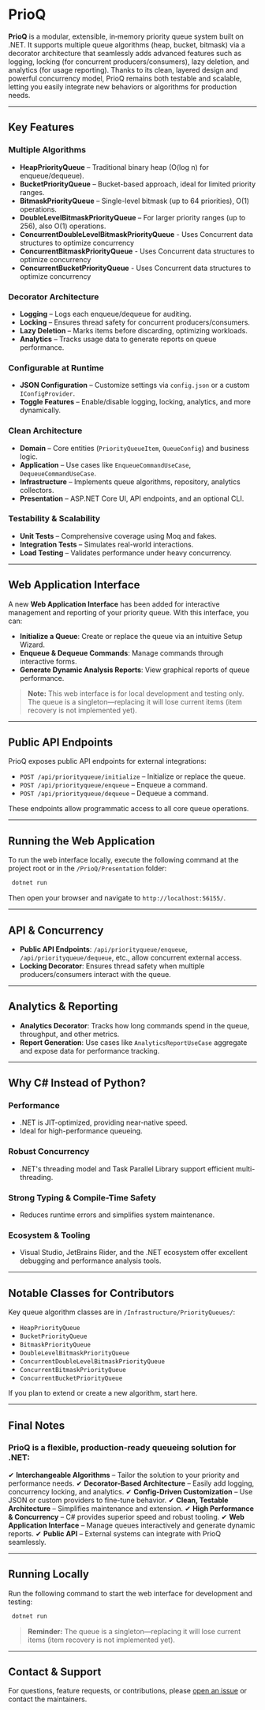 # PrioQ

**PrioQ** is a modular, extensible, in‑memory priority queue system built on .NET. It supports multiple queue algorithms (heap, bucket, bitmask) via a decorator architecture that seamlessly adds advanced features such as logging, locking (for concurrent producers/consumers), lazy deletion, and analytics (for usage reporting). Thanks to its clean, layered design and powerful concurrency model, PrioQ remains both testable and scalable, letting you easily integrate new behaviors or algorithms for production needs.

---

## Key Features

### Multiple Algorithms

- **HeapPriorityQueue** – Traditional binary heap (O(log n) for enqueue/dequeue).
- **BucketPriorityQueue** – Bucket-based approach, ideal for limited priority ranges.
- **BitmaskPriorityQueue** – Single-level bitmask (up to 64 priorities), O(1) operations.
- **DoubleLevelBitmaskPriorityQueue** – For larger priority ranges (up to 256), also O(1) operations.
- **ConcurrentDoubleLevelBitmaskPriorityQueue** - Uses Concurrent data structures to optimize concurrency
- **ConcurrentBitmaskPriorityQueue** - Uses Concurrent data structures to optimize concurrency
- **ConcurrentBucketPriorityQueue** - Uses Concurrent data structures to optimize concurrency

### Decorator Architecture

- **Logging** – Logs each enqueue/dequeue for auditing.
- **Locking** – Ensures thread safety for concurrent producers/consumers.
- **Lazy Deletion** – Marks items before discarding, optimizing workloads.
- **Analytics** – Tracks usage data to generate reports on queue performance.

### Configurable at Runtime

- **JSON Configuration** – Customize settings via `config.json` or a custom `IConfigProvider`.
- **Toggle Features** – Enable/disable logging, locking, analytics, and more dynamically.

### Clean Architecture

- **Domain** – Core entities (`PriorityQueueItem`, `QueueConfig`) and business logic.
- **Application** – Use cases like `EnqueueCommandUseCase`, `DequeueCommandUseCase`.
- **Infrastructure** – Implements queue algorithms, repository, analytics collectors.
- **Presentation** – ASP.NET Core UI, API endpoints, and an optional CLI.

### Testability & Scalability

- **Unit Tests** – Comprehensive coverage using Moq and fakes.
- **Integration Tests** – Simulates real-world interactions.
- **Load Testing** – Validates performance under heavy concurrency.

---

## Web Application Interface

A new **Web Application Interface** has been added for interactive management and reporting of your priority queue. With this interface, you can:

- **Initialize a Queue**: Create or replace the queue via an intuitive Setup Wizard.
- **Enqueue & Dequeue Commands**: Manage commands through interactive forms.
- **Generate Dynamic Analysis Reports**: View graphical reports of queue performance.

> **Note:** This web interface is for local development and testing only. The queue is a singleton—replacing it will lose current items (item recovery is not implemented yet).

---

## Public API Endpoints

PrioQ exposes public API endpoints for external integrations:

- `POST /api/priorityqueue/initialize` – Initialize or replace the queue.
- `POST /api/priorityqueue/enqueue` – Enqueue a command.
- `POST /api/priorityqueue/dequeue` – Dequeue a command.

These endpoints allow programmatic access to all core queue operations.

---

## Running the Web Application

To run the web interface locally, execute the following command at the project root or in the `/PrioQ/Presentation` folder:

```sh
 dotnet run
```

Then open your browser and navigate to `http://localhost:56155/`.

---

## API & Concurrency

- **Public API Endpoints**: `/api/priorityqueue/enqueue`, `/api/priorityqueue/dequeue`, etc., allow concurrent external access.
- **Locking Decorator**: Ensures thread safety when multiple producers/consumers interact with the queue.

---

## Analytics & Reporting

- **Analytics Decorator**: Tracks how long commands spend in the queue, throughput, and other metrics.
- **Report Generation**: Use cases like `AnalyticsReportUseCase` aggregate and expose data for performance tracking.

---

## Why C# Instead of Python?

### **Performance**
- .NET is JIT-optimized, providing near-native speed.
- Ideal for high-performance queueing.

### **Robust Concurrency**
- .NET's threading model and Task Parallel Library support efficient multi-threading.

### **Strong Typing & Compile-Time Safety**
- Reduces runtime errors and simplifies system maintenance.

### **Ecosystem & Tooling**
- Visual Studio, JetBrains Rider, and the .NET ecosystem offer excellent debugging and performance analysis tools.

---

## Notable Classes for Contributors

Key queue algorithm classes are in `/Infrastructure/PriorityQueues/`:

- `HeapPriorityQueue`
- `BucketPriorityQueue`
- `BitmaskPriorityQueue`
- `DoubleLevelBitmaskPriorityQueue`
- `ConcurrentDoubleLevelBitmaskPriorityQueue`
- `ConcurrentBitmaskPriorityQueue`
- `ConcurrentBucketPriorityQueue`

If you plan to extend or create a new algorithm, start here.

---

## Final Notes

### **PrioQ is a flexible, production-ready queueing solution for .NET**:

✔ **Interchangeable Algorithms** – Tailor the solution to your priority and performance needs.
✔ **Decorator-Based Architecture** – Easily add logging, concurrency locking, and analytics.
✔ **Config-Driven Customization** – Use JSON or custom providers to fine-tune behavior.
✔ **Clean, Testable Architecture** – Simplifies maintenance and extension.
✔ **High Performance & Concurrency** – C# provides superior speed and robust tooling.
✔ **Web Application Interface** – Manage queues interactively and generate dynamic reports.
✔ **Public API** – External systems can integrate with PrioQ seamlessly.

---

## Running Locally

Run the following command to start the web interface for development and testing:

```sh
 dotnet run
```

> **Reminder:** The queue is a singleton—replacing it will lose current items (item recovery is not implemented yet).

---

## Contact & Support

For questions, feature requests, or contributions, please [open an issue](https://www.youtube.com/watch?v=dQw4w9WgXcQ&ab_channel=RickAstley) or contact the maintainers.
